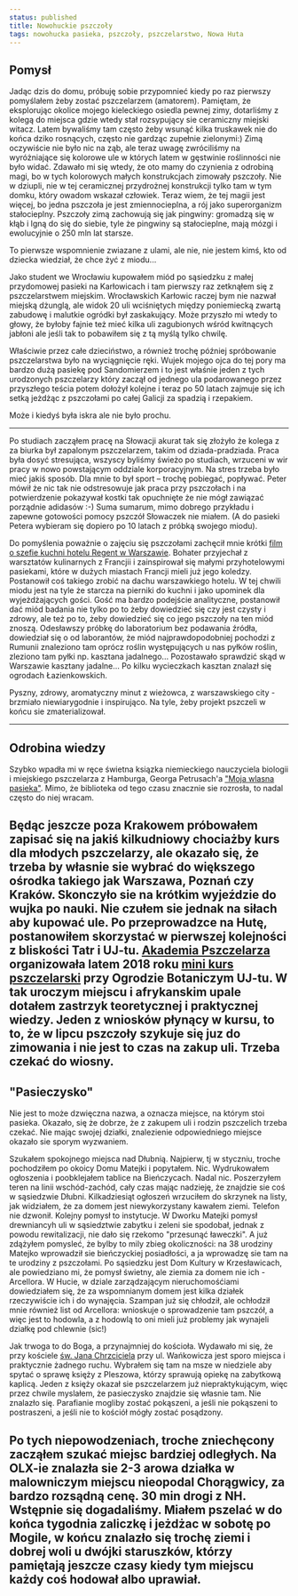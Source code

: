 ```yaml
---
status: published
title: Nowohuckie pszczoły
tags: nowohucka pasieka, pszczoły, pszczelarstwo, Nowa Huta
---
```


## Pomysł

Jadąc dzis do domu, próbuję sobie przypomnieć kiedy po raz pierwszy pomyślałem żeby zostać pszczelarzem (amatorem). Pamiętam, że eksplorując okolice mojego kieleckiego osiedla pewnej zimy, dotarliśmy z kolegą do miejsca gdzie wtedy stał rozsypujący sie ceramiczny miejski witacz. Latem bywaliśmy tam często żeby wsunąć kilka truskawek nie do końca dziko rosnących, często nie gardząc zupełnie zielonymi:) Zimą oczywiście nie było nic na ząb, ale teraz uwagę zwróciliśmy na wyróżniające się kolorowe ule w których latem w gęstwinie roślinności nie było widać. Zdawało mi się wtedy, że oto mamy do czynienia z odrobiną magi, bo w tych kolorowych małych konstrukcjach zimowały pszczoły. Nie w dziupli, nie w tej ceramicznej przydrożnej konstrukcji tylko tam w tym domku, który owadom wskazał człowiek. Teraz wiem, że tej magii jest więcej, bo jedna pszczoła je jest zmiennocieplna, a rój jako superorganizm stałocieplny. Pszczoły zimą zachowują się jak pingwiny: gromadzą się w kłąb i lgną do się do siebie, tyle że pingwiny są stałocieplne, mają mózgi i ewolucyjnie o 250 mln lat starsze. 

To pierwsze wspomnienie zwiazane z ulami, ale nie, nie jestem kimś, kto od dziecka wiedział, że chce żyć z miodu...

Jako student we Wrocławiu kupowałem miód po sąsiedzku z małej przydomowej pasieki na Karłowicach i tam pierwszy raz zetknąłem się z pszczelarstwem miejskim. Wrocławskich Karłowic raczej bym nie nazwał miejską dżunglą, ale widok 20 uli wciśniętych między poniemiecką zwartą zabudowę i malutkie ogródki był zaskakujący. Może przyszło mi wtedy to głowy, że byłoby fajnie też mieć kilka uli zagubionych wśród kwitnących jabłoni ale jeśli tak to pobawiłem się z tą myślą tylko chwilę.

Właściwie przez całe dzieciństwo, a również trochę później spróbowanie pszczelarstwa było na wyciągnięcie ręki. Wujek mojego ojca do tej pory ma bardzo dużą pasiekę pod Sandomierzem i to jest właśnie jeden z tych urodzonych pszczelarzy który zaczął od jednego ula podarowanego przez przyszłego teścia potem dołożył kolejne i teraz po 50 latach zajmuje się ich setką jeżdżąc z pszczołami po całej Galicji za spadzią i rzepakiem. 

Może i kiedyś była iskra ale nie było prochu.

---

Po studiach zacząłem pracę na Słowacji akurat tak się złożyło że kolega z za biurka był zapalonym pszczelarzem, takim od dziada-pradziada. Praca była dosyć stresująca, wszyscy byliśmy świeżo po studiach, wrzuceni w wir pracy w nowo powstającym oddziale korporacyjnym. Na stres trzeba było mieć jakiś sposób. Dla mnie to był sport – trochę pobiegać, popływać. Peter mówił że nic tak nie odstresowuje jak praca przy pszczołach i na potwierdzenie pokazywał kostki tak opuchnięte że nie mógł zawiązać porządnie adidasów :-) Suma sumarum, mimo dobrego przykładu i zapewne gotowości pomocy pszczół Słowaczek nie miałem. (A do pasieki Petera wybieram się dopiero po 10 latach z próbką swojego miodu).

Do pomyślenia poważnie o zajęciu się pszczołami zachęcił mnie krótki [film o szefie kuchni hotelu Regent w Warszawie](https://www.youtube.com/watch?v=Ap6G4DWbNRs). Bohater przyjechał z warsztatów kulinarnych z Francjii i zainspirował się małymi przyhotelowymi pasiekami, które w dużych miastach Francji mieli już jego koledzy. Postanowił coś takiego zrobić na dachu warszawkiego hotelu. W tej chwili miodu jest na tyle że starcza na pierniki do kuchni i jako upominek dla wyjeżdżających gości. Gość ma bardzo podejście analityczne, postanowił dać miód badania nie tylko po to żeby dowiedzieć się czy jest czysty i zdrowy, ale też po to, żeby dowiedzieć się co jego pszczoły na ten miód znoszą. Odesławszy próbkę do laboratorium bez podawania źródła, dowiedział się o od laborantów, że miód najprawdopodobniej pochodzi z Rumunii znaleziono tam oprócz roślin występujących u nas pyłków roślin, zleziono tam pyłki np. kasztana jadalnego... Pozostawało sprawdzić skąd w Warszawie kasztany jadalne… Po kilku wycieczkach kasztan znalazł się ogrodach Łazienkowskich. 

Pyszny, zdrowy, aromatyczny minut z wieżowca, z warszawskiego city - brzmiało niewiarygodnie i inspirująco. Na tyle, żeby projekt pszczeli w końcu sie zmaterializował.

---

## Odrobina wiedzy

Szybko wpadła mi w ręce świetna ksiązka niemieckiego nauczyciela biologii i miejskiego pszczelarza z Hamburga, Georga Petrusach'a ["Moja wlasna pasieka"](https://lubimyczytac.pl/ksiazka/253635/moja-wlasna-pasieka). Mimo, że biblioteka od tego czasu znacznie sie rozrosła, to nadal często do niej wracam.

Będąc jeszcze poza Krakowem próbowałem zapisać się na jakiś kilkudniowy chociażby kurs dla młodych pszczelarzy, ale okazało się, że trzeba by własnie sie wybrać do większego ośrodka takiego jak Warszawa, Poznań czy Kraków. Skonczyło sie na krótkim wyjeździe do wujka po nauki. Nie czułem sie jednak na siłach aby kupować ule. Po przeprowadzce na Hutę, postanowiłem skorzystać w pierwszej kolejności z bliskości Tatr i UJ-tu. [Akademia Pszczelarza](https://akademia-pszczelarza.pl/) organizowała latem 2018 roku [mini kurs pszczelarski](https://akademia-pszczelarza.pl/warsztaty/mini-kurs-pszczelarski) przy Ogrodzie Botaniczym UJ-tu. W tak uroczym miejscu i afrykanskim upale dotałem zastrzyk teoretycznej i praktycznej wiedzy. Jeden z wniosków płynący w kursu, to to, że w lipcu pszczoły szykuje się juz do zimowania i nie jest to czas na zakup uli. Trzeba czekać do wiosny.
---

## "Pasieczysko"

Nie jest to może dzwięczna nazwa, a oznacza miejsce, na którym stoi pasieka. Okazało, się że dobrze, że z zakupem uli i rodzin pszczelich trzeba czekać. Nie mając swojej działki, znalezienie odpowiedniego miejsce okazało sie sporym wyzwaniem. 

Szukałem spokojnego miejsca nad Dłubnią. Najpierw, tj w styczniu, troche pochodziłem po okoicy Domu Matejki i popytałem. Nic. Wydrukowałem ogłoszenia i poobklejałem tablice na Bieńczycach. Nadal nic. Poszerzyłem teren na linii wschód-zachód, cały czas mając nadzieję, że znajdzie sie coś w sąsiedzwie Dłubni. Kilkadziesiąt ogłoszeń wrzuciłem do skrzynek na listy, jak widziałem, że za domem jest niewykorzystany kawałem ziemi. Telefon nie dzwonił. 
Kolejny pomysł to instytucje. W Dworku Matejki pomysł drewniancyh uli w sąsiedztwie zabytku i zeleni sie spodobał, jednak z powodu rewitalizacji, nie dało się rzekomo "przesunąć ławeczki". A już zdążyłem pomysleć, że bylby to mily zbieg okoliczności: na 38 urodziny Matejko wprowadził sie bieńczyckiej posiadłości, a ja wprowadzę sie tam na te urodziny z pszczołami. Po sąsiedzku jest Dom Kultury w Krzesławicach, ale powiedziano mi, że pomysł świetny, ale ziemia za domem nie ich - Arcellora. W Hucie, w dziale zarządzającym nieruchomośćiami dowiedziałem się, że za wspomnianym domem jest kilka działek rzeczywiście ich i do wynajęcia. Szampan już się chłodził, ale ochłodził mnie również list od Arcellora: wnioskuje o sprowadzenie tam pszczół, a więc jest to hodowla, a z hodowlą to oni mieli już problemy jak wynajeli działkę pod chlewnie (sic!)

Jak trwoga to do Boga, a przynajmniej do kościoła. Wydawało mi się, że przy kościele [św. Jana Chrzciciela](http://www.nhmz.pl/3.4/index.php?dz=wlasne&pokaz_calosc&id=17) przy ul. Wańkowicza jest sporo miejsca i praktycznie żadnego ruchu. Wybrałem się tam na msze w niedziele aby spytać o sprawę księży z Pleszowa, którzy sprawują opiekę na zabytkową kaplicą. Jeden z księży okazał sie pszczelarzem już niepraktykującym, więc przez chwile myslałem, że pasieczysko znajdzie się własnie tam. Nie znalazło się. Parafianie mogliby zostać pokąszeni, a jeśli nie pokąszeni to postraszeni, a jeśli nie to kościół mógły zostać posądzony.

Po tych niepowodzeniach, troche zniechęcony zacząłem szukać miejsc bardziej odległych. Na OLX-ie znalazła sie 2-3 arowa działka w malowniczym miejscu nieopodal Chorągwicy, za bardzo rozsądną cenę. 30 min drogi z NH. Wstępnie się dogadaliśmy. Miałem pszelać w do końca tygodnia zaliczkę i jeżdżac w sobotę po Mogile, w końcu znalazło się trochę ziemi i dobrej woli u dwójki staruszków, którzy pamiętają jeszcze czasy kiedy tym miejscu każdy coś hodował albo uprawiał.
---
